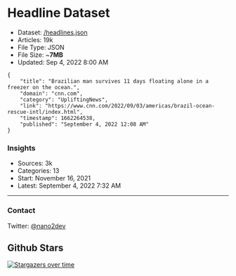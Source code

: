 # Headline Dataset

- Dataset: [/headlines.json](https://raw.githubusercontent.com/fwd/news/master/headlines.json) 
- Articles: 19k
- File Type: JSON
- File Size: ~**7MB**
- Updated: Sep 4, 2022 8:00 AM

```
{
    "title": "Brazilian man survives 11 days floating alone in a freezer on the ocean.",
    "domain": "cnn.com",
    "category": "UpliftingNews",
    "link": "https://www.cnn.com/2022/09/03/americas/brazil-ocean-rescue-intl/index.html",
    "timestamp": 1662264538,
    "published": "September 4, 2022 12:08 AM"
}
```

### Insights

- Sources: 3k
- Categories: 13
- Start: November 16, 2021
- Latest: September 4, 2022 7:32 AM

---

### Contact 

Twitter: [@nano2dev](https://twitter.com/nano2dev)

## Github Stars

[![Stargazers over time](https://starchart.cc/fwd/news.svg)](https://starchart.cc/fwd/news)
